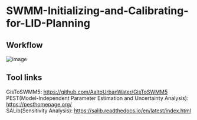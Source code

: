 # SWMM-Initializing-and-Calibrating-for-LID-Planning
## Workflow  
  ![image](https://user-images.githubusercontent.com/88581752/221405256-1acde5dc-7a7d-481e-a53a-f32c2ecb2c65.png)  
  
## Tool links
GisToSWMM5: https://github.com/AaltoUrbanWater/GisToSWMM5  
PEST(Model-Independent Parameter Estimation and Uncertainty Analysis): https://pesthomepage.org/  
SALib(Sensitivity Analysis): https://salib.readthedocs.io/en/latest/index.html
